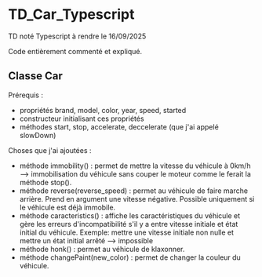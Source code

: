# TD_Car_Typescript
TD noté Typescript à rendre le 16/09/2025

Code entièrement commenté et expliqué.

## Classe Car
Prérequis : 
- propriétés brand, model, color, year, speed, started
- constructeur initialisant ces propriétés
- méthodes start, stop, accelerate, deccelerate (que j'ai appelé slowDown)

Choses que j'ai ajoutées : 
- méthode immobility() : permet de mettre la vitesse du véhicule à 0km/h --> immobilisation du véhicule sans couper le moteur comme le ferait la méthode stop().
- méthode reverse(reverse_speed) : permet au véhicule de faire marche arrière. Prend en argument une vitesse négative. Possible uniquement si le véhicule est déjà immobile. 
- méthode caracteristics() : affiche les caractéristiques du véhicule et gère les erreurs d'incompatibilité s'il y a entre vitesse initiale et état initial du véhicule. Exemple: mettre une vitesse initiale non nulle et mettre un état initial arrêté --> impossible 
- méthode honk() : permet au véhicule de klaxonner.
- méthode changePaint(new_color) : permet de changer la couleur du véhicule.